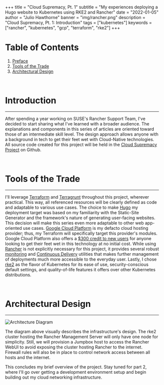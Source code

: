 +++
title = "Cloud Supremacy, Pt. 1"
subtitle = "My experiences deploying a Hugo website to Kubernetes using RKE2 and Rancher"
date = "2022-01-05"
author = "Julio Hawthorne"
banner = "img/rancher.png"
description = "Cloud Supremacy, Pt. 1: Introduction"
tags = ["kubernetes"]
keywords = ["rancher", "kubernetes", "gcp", "terraform", "rke2"]
+++

# Table of Contents
1. [Preface](#preface)
2. [Tools of the Trade](#tools-of-the-trade)
3. [Architectural Design](#architectural-design)

<br>

# Introduction
---
After spending a year working on SUSE's Rancher Support Team, I've decided to start sharing what I've learned with a broader audience. The explanations and components in this series of articles are oriented toward those of an intermediate skill level. The design approach allows anyone with a background in tech to get their feet wet with Cloud-Native technologies. All source code created for this project will be held in the [Cloud Supremacy Project](https://github.com/VltraHeaven/cloud-supremacy-project) on Github.

<br>

# Tools of the Trade
---
I'll leverage [Terraform](https://developer.hashicorp.com/terraform/intro) and [Terragrunt](https://terragrunt.gruntwork.io/docs/getting-started/quick-start/) throughout this project, wherever practical. This way, all referenced resources will be clearly defined as code and adaptable to various use cases. The choice to make [Hugo](https://gohugo.io/about/what-is-hugo/) my deployment target was based on my familiarity with the Static-Site Generator and the framework's nature of generating user-facing websites. This decision will make this series even more adaptable to other web app-oriented use cases. [Google Cloud Platform](https://cloud.google.com/) is my defacto cloud hosting provider; thus, my Terraform will specifically target this provider's modules. Google Cloud Platform also offers a [$300 credit to new users](https://cloud.google.com/free) for anyone looking to get their feet wet in this technology at no initial cost. While using [Rancher](https://ranchermanager.docs.rancher.com/) is not explicitly necessary for this project, it provides several robust [monitoring](https://ranchermanager.docs.rancher.com/pages-for-subheaders/monitoring-v2-configuration) and [Continuous Delivery](https://ranchermanager.docs.rancher.com/pages-for-subheaders/fleet-gitops-at-scale) utilities that makes further management of deployments much more accessible to the everyday user. Lastly, I chose [rke2](https://docs.rke2.io/) as the flavor of Kubernetes for its ease of use, security-conscious default settings, and quality-of-life features it offers over other Kubernetes distributions. 

<br>

# Architectural Design
---
![Architecture Diagram](img/cloud-supremacy-diagram.png)

The diagram above visually describes the infrastructure's design. The rke2 cluster hosting the Rancher Management Server will only have one node for simplicity. Still, we will provision a Jumpbox host to access the Rancher WebUI to avoid exposing the cluster hosting Rancher to the internet. Firewall rules will also be in place to control network access between all hosts and the internet.

This concludes my brief overview of the project. Stay tuned for part 2, where I'll go over getting a development environment setup and begin building out my cloud networking infrastructure.
